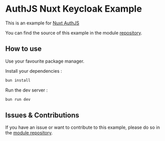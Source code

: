 # AuthJS Nuxt Keycloak Example

This is an example for [Nuxt AuthJS](https://github.com/Hebilicious/authjs-nuxt)

You can find the source of this example in the module [repository](https://github.com/Hebilicious/authjs-nuxt/tree/main/playgrounds/).

## How to use

Use your favourite package manager.

Install your dependencies :

```bash
bun install 
```

Run the dev server :

```bash
bun run dev
```

## Issues & Contributions

If you have an issue or want to contribute to this example, please do so in the [module repository](https://github.com/Hebilicious/authjs-nuxt/).
